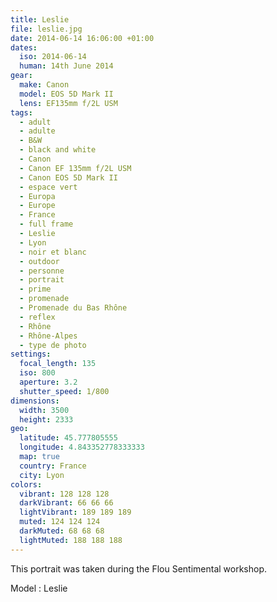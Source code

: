```yaml
---
title: Leslie
file: leslie.jpg
date: 2014-06-14 16:06:00 +01:00
dates:
  iso: 2014-06-14
  human: 14th June 2014
gear:
  make: Canon
  model: EOS 5D Mark II
  lens: EF135mm f/2L USM
tags:
  - adult
  - adulte
  - B&W
  - black and white
  - Canon
  - Canon EF 135mm f/2L USM
  - Canon EOS 5D Mark II
  - espace vert
  - Europa
  - Europe
  - France
  - full frame
  - Leslie
  - Lyon
  - noir et blanc
  - outdoor
  - personne
  - portrait
  - prime
  - promenade
  - Promenade du Bas Rhône
  - reflex
  - Rhône
  - Rhône-Alpes
  - type de photo
settings:
  focal_length: 135
  iso: 800
  aperture: 3.2
  shutter_speed: 1/800
dimensions:
  width: 3500
  height: 2333
geo:
  latitude: 45.777805555
  longitude: 4.843352778333333
  map: true
  country: France
  city: Lyon
colors:
  vibrant: 128 128 128
  darkVibrant: 66 66 66
  lightVibrant: 189 189 189
  muted: 124 124 124
  darkMuted: 68 68 68
  lightMuted: 188 188 188
---
```


This portrait was taken during the Flou Sentimental workshop.

Model : Leslie
